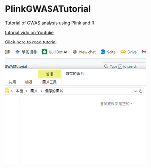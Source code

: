 # PlinkGWASATutorial
Tutorial of GWAS analysis using Plink and R

[tutorial vido on Youtube](https://youtu.be/hTOJjk48c9o)

[Click here to read tutorial](/Tutorial.md)

![image](/111.png)
